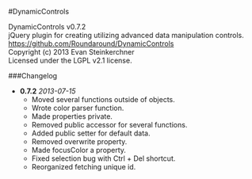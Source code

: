 #DynamicControls

DynamicControls v0.7.2  
jQuery plugin for creating utilizing advanced data manipulation controls.  
https://github.com/Roundaround/DynamicControls  
Copyright (c) 2013 Evan Steinkerchner  
Licensed under the LGPL v2.1 license.  

###Changelog
* **0.7.2** *2013-07-15*
    - Moved several functions outside of objects.
    - Wrote color parser function.
    - Made properties private.
    - Removed public accessor for several functions.
    - Added public setter for default data.
    - Removed overwrite property.
    - Made focusColor a property.
    - Fixed selection bug with Ctrl + Del shortcut.
    - Reorganized fetching unique id.

